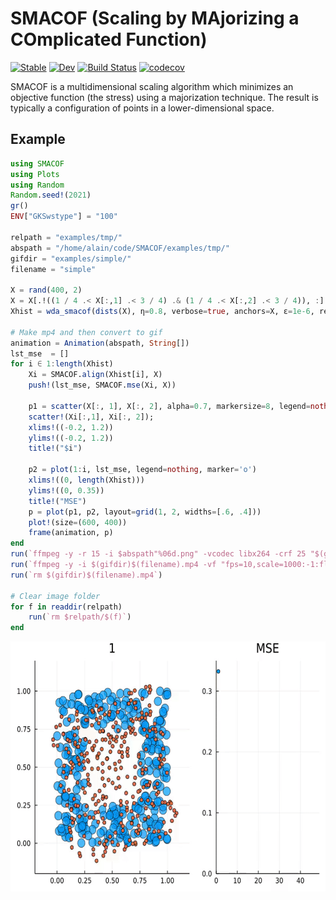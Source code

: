 # SMACOF (Scaling by MAjorizing a COmplicated Function)

[![Stable](https://img.shields.io/badge/docs-stable-blue.svg)](https://alainchau.github.io/SMACOF.jl/stable)
[![Dev](https://img.shields.io/badge/docs-dev-blue.svg)](https://alainchau.github.io/SMACOF.jl/dev)
[![Build Status](https://travis-ci.com/alainchau/SMACOF.jl.svg?branch=main)](https://travis-ci.com/alainchau/SMACOF.jl)
[![codecov](https://codecov.io/gh/alainchau/SMACOF.jl/branch/main/graph/badge.svg?token=eQNUwU70aB)](https://codecov.io/gh/alainchau/SMACOF.jl)

SMACOF is a multidimensional scaling algorithm which minimizes an objective function (the stress) using a majorization technique. The result is typically a configuration of points in a lower-dimensional space.

## Example
```julia
using SMACOF
using Plots
using Random
Random.seed!(2021)
gr()
ENV["GKSwstype"] = "100"

relpath = "examples/tmp/"
abspath = "/home/alain/code/SMACOF/examples/tmp/"
gifdir = "examples/simple/"
filename = "simple"

X = rand(400, 2)
X = X[.!((1 / 4 .< X[:,1] .< 3 / 4) .& (1 / 4 .< X[:,2] .< 3 / 4)), :]
Xhist = wda_smacof(dists(X), η=0.8, verbose=true, anchors=X, ε=1e-6, return_history=true)[2]

# Make mp4 and then convert to gif
animation = Animation(abspath, String[])
lst_mse  = []
for i ∈ 1:length(Xhist)
    Xi = SMACOF.align(Xhist[i], X)
    push!(lst_mse, SMACOF.mse(Xi, X))
    
    p1 = scatter(X[:, 1], X[:, 2], alpha=0.7, markersize=8, legend=nothing);
    scatter!(Xi[:,1], Xi[:, 2]);
    xlims!((-0.2, 1.2))
    ylims!((-0.2, 1.2))
    title!("$i")

    p2 = plot(1:i, lst_mse, legend=nothing, marker='o')
    xlims!((0, length(Xhist))) 
    ylims!((0, 0.35))  
    title!("MSE") 
    p = plot(p1, p2, layout=grid(1, 2, widths=[.6, .4]))
    plot!(size=(600, 400))
    frame(animation, p)
end
run(`ffmpeg -y -r 15 -i $abspath"%06d.png" -vcodec libx264 -crf 25 "$(gifdir)$(filename).mp4"`)
run(`ffmpeg -y -i $(gifdir)$(filename).mp4 -vf "fps=10,scale=1000:-1:flags=lanczos,split[s0][s1];[s0]palettegen[p];[s1][p]paletteuse" -loop 0 $(gifdir)$(filename).gif`)
run(`rm $(gifdir)$(filename).mp4`)

# Clear image folder
for f in readdir(relpath)
    run(`rm $relpath/$(f)`)
end
```
<p align="center">
<img src="https://github.com/alainchau/SMACOF.jl/blob/main/examples/simple/simple.gif" width="600" height="400">
</p>
